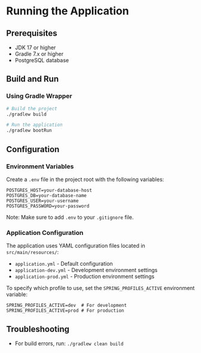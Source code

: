 # Running the Application

## Prerequisites
- JDK 17 or higher
- Gradle 7.x or higher
- PostgreSQL database

## Build and Run

### Using Gradle Wrapper
```bash
# Build the project
./gradlew build

# Run the application
./gradlew bootRun
```

## Configuration

### Environment Variables
Create a `.env` file in the project root with the following variables:
```properties
POSTGRES_HOST=your-database-host
POSTGRES_DB=your-database-name
POSTGRES_USER=your-username
POSTGRES_PASSWORD=your-password
```

Note: Make sure to add `.env` to your `.gitignore` file.

### Application Configuration
The application uses YAML configuration files located in `src/main/resources/`:

- `application.yml` - Default configuration
- `application-dev.yml` - Development environment settings
- `application-prod.yml` - Production environment settings

To specify which profile to use, set the `SPRING_PROFILES_ACTIVE` environment variable:
```properties
SPRING_PROFILES_ACTIVE=dev  # For development
SPRING_PROFILES_ACTIVE=prod # For production
```

## Troubleshooting
- For build errors, run: `./gradlew clean build`